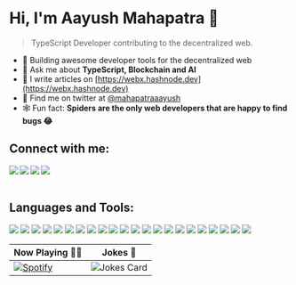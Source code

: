 # Hi, I'm Aayush Mahapatra 🎃

> TypeScript Developer contributing to the decentralized web.

- 🔮 Building awesome developer tools for the decentralized web
- 👻 Ask me about **TypeScript, Blockchain and AI**
- 🦇 I write articles on [https://webx.hashnode.dev](https://webx.hashnode.dev)
- 🍁 Find me on twitter at [@mahapatraaayush](https://twitter.com/mahapatraAayush)
- 🕸️ Fun fact: **Spiders are the only web developers that are happy to find bugs 😂**

<!-- -------------------------------------------- -->

## Connect with me:
<p align="left">
   <a href="https://twitter.com/mahapatraAayush" target="blank" >
    <img align="left"  src="https://img.shields.io/badge/Twitter-f6aa1c?style=for-the-badge&logo=twitter&logoColor=white" />
  </a>
  <a href="https://www.linkedin.com/in/aayush-mahapatra" target="blank" >
    <img align="left"  src="https://img.shields.io/badge/LinkedIn-bc3908?style=for-the-badge&logo=linkedin&logoColor=white" />
  </a>
  <a href="https://webx.hashnode.dev">
    <img align="left"  src="https://img.shields.io/badge/Hashnode-941b0c?style=for-the-badge&logo=hashnode&logoColor=white" />
  </a>
  <a href="https://stackoverflow.com/users/14931076/aayush">
    <img align="left"  src="https://img.shields.io/badge/Stack-Overflow-621708?style=for-the-badge&logo=stackoverflow&logoColor=white" />
  </a>
</p>
<br>
<br>

<!-- -------------------------------------------- -->

## Languages and Tools:
![](https://img.shields.io/badge/TypeScript-f6aa1c?style=for-the-badge&logo=typescript&logoColor=black)
![](https://img.shields.io/badge/Next.js-bc3908?style=for-the-badge&logo=nextdotjs&logoColor=white)
![](https://img.shields.io/badge/Web3-941b0c?style=for-the-badge&logo=web3dotjs&logoColor=white)
![](https://img.shields.io/badge/Solidity-621708?style=for-the-badge&logo=solidity&logoColor=white)
![](https://img.shields.io/badge/React-220901?style=for-the-badge&logo=react&logoColor=white)
![](https://img.shields.io/badge/ReactNative-bc3908?style=for-the-badge&logo=react&logoColor=white)
![](https://img.shields.io/badge/JavaScript-f6aa1c?style=for-the-badge&logo=javascript&logoColor=black)
![](https://img.shields.io/badge/Node.js-220901?style=for-the-badge&logo=nodedotjs&logoColor=white)
![](https://img.shields.io/badge/Express-941b0c?style=for-the-badge&logo=express&logoColor=white)
![](https://img.shields.io/badge/MongoDB-621708?style=for-the-badge&logo=mongodb&logoColor=white)
![](https://img.shields.io/badge/Redux-621708?style=for-the-badge&logo=redux&logoColor=white)
![](https://img.shields.io/badge/SocketIO-941b0c?style=for-the-badge&logo=socketdotio&logoColor=white)
![](https://img.shields.io/badge/Infura-f6aa1c?style=for-the-badge&logo=infura&logoColor=white)
![](https://img.shields.io/badge/Jest-220901?style=for-the-badge&logo=jest&logoColor=white)
![](https://img.shields.io/badge/Mocha-bc3908?style=for-the-badge&logo=mocha&logoColor=white)
![](https://img.shields.io/badge/Firebase-941b0c?style=for-the-badge&logo=firebase&logoColor=white)
![](https://img.shields.io/badge/Python-621708?style=for-the-badge&logo=python&logoColor=darkgreen)
![](https://img.shields.io/badge/Heroku-f6aa1c?style=for-the-badge&logo=heroku&logoColor=white)
![](https://img.shields.io/badge/Git-bc3908?style=for-the-badge&logo=git&logoColor=white)
![](https://img.shields.io/badge/VS_Code-220901?style=for-the-badge&logo=visual%20studio%20code&logoColor=white)
![](https://img.shields.io/badge/AdobeXD-bc3908?style=for-the-badge&logo=adobexd&logoColor=white)
![](https://img.shields.io/badge/Figma-%23f6aa1c.svg?&style=for-the-badge&logo=figma&logoColor=white)

<!-- -------------------------------------------- -->


| Now Playing 🧛🏻  | Jokes 🤡 |
| ------------- | ------------- |
| [![Spotify](https://github-readme-remake.vercel.app/api/spotify)](https://open.spotify.com/)  | <img src="https://readme-jokes.vercel.app/api?bgColor=%230D0D0D&borderColor=%238D3DAF&qColor=%23CAD5E2&aColor=%23CAD5E2&textColor=%23CAD5E2&codeColor=%23CAD5E2" alt="Jokes Card">  |

<!-- -------------------------------------------- -->
